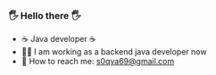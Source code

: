### :raised_hand_with_fingers_splayed: Hello there :raised_hand_with_fingers_splayed:

- ☕ Java developer ☕
- :man_student: I am working as a backend java developer now
- :email: How to reach me: s0qva69@gmail.com
